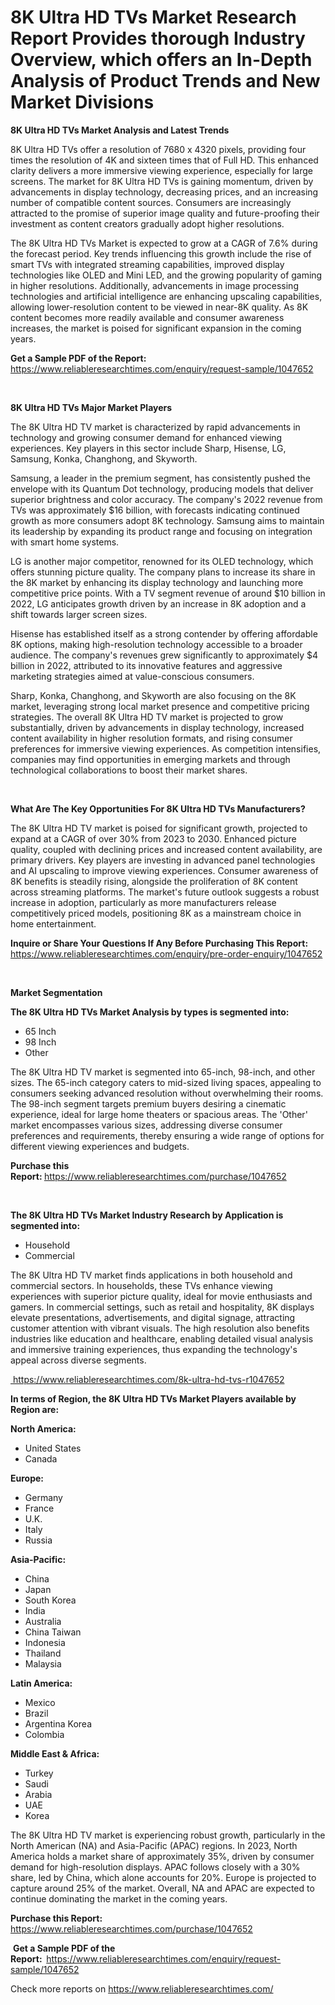 <p><h1>8K Ultra HD TVs Market Research Report Provides thorough Industry Overview, which offers an In-Depth Analysis of Product Trends and New Market Divisions</h1></p><p><strong>8K Ultra HD TVs Market Analysis and Latest Trends</strong></p>
<p><p>8K Ultra HD TVs offer a resolution of 7680 x 4320 pixels, providing four times the resolution of 4K and sixteen times that of Full HD. This enhanced clarity delivers a more immersive viewing experience, especially for large screens. The market for 8K Ultra HD TVs is gaining momentum, driven by advancements in display technology, decreasing prices, and an increasing number of compatible content sources. Consumers are increasingly attracted to the promise of superior image quality and future-proofing their investment as content creators gradually adopt higher resolutions.</p><p>The 8K Ultra HD TVs Market is expected to grow at a CAGR of 7.6% during the forecast period. Key trends influencing this growth include the rise of smart TVs with integrated streaming capabilities, improved display technologies like OLED and Mini LED, and the growing popularity of gaming in higher resolutions. Additionally, advancements in image processing technologies and artificial intelligence are enhancing upscaling capabilities, allowing lower-resolution content to be viewed in near-8K quality. As 8K content becomes more readily available and consumer awareness increases, the market is poised for significant expansion in the coming years.</p></p>
<p><strong>Get a Sample PDF of the Report:&nbsp;</strong> <a href="https://www.reliableresearchtimes.com/enquiry/request-sample/1047652?utm_campaign=3355&utm_medium=2&utm_source=Github&utm_content=ia&utm_term=04042025&utm_id=8k-ultra-hd-tvs">https://www.reliableresearchtimes.com/enquiry/request-sample/1047652</a></p>
<p>&nbsp;</p>
<p><strong>8K Ultra HD TVs Major Market Players</strong></p>
<p><p>The 8K Ultra HD TV market is characterized by rapid advancements in technology and growing consumer demand for enhanced viewing experiences. Key players in this sector include Sharp, Hisense, LG, Samsung, Konka, Changhong, and Skyworth.</p><p>Samsung, a leader in the premium segment, has consistently pushed the envelope with its Quantum Dot technology, producing models that deliver superior brightness and color accuracy. The company's 2022 revenue from TVs was approximately $16 billion, with forecasts indicating continued growth as more consumers adopt 8K technology. Samsung aims to maintain its leadership by expanding its product range and focusing on integration with smart home systems.</p><p>LG is another major competitor, renowned for its OLED technology, which offers stunning picture quality. The company plans to increase its share in the 8K market by enhancing its display technology and launching more competitive price points. With a TV segment revenue of around $10 billion in 2022, LG anticipates growth driven by an increase in 8K adoption and a shift towards larger screen sizes.</p><p>Hisense has established itself as a strong contender by offering affordable 8K options, making high-resolution technology accessible to a broader audience. The company's revenues grew significantly to approximately $4 billion in 2022, attributed to its innovative features and aggressive marketing strategies aimed at value-conscious consumers.</p><p>Sharp, Konka, Changhong, and Skyworth are also focusing on the 8K market, leveraging strong local market presence and competitive pricing strategies. The overall 8K Ultra HD TV market is projected to grow substantially, driven by advancements in display technology, increased content availability in higher resolution formats, and rising consumer preferences for immersive viewing experiences. As competition intensifies, companies may find opportunities in emerging markets and through technological collaborations to boost their market shares.</p></p>
<p>&nbsp;</p>
<p><strong>What Are The Key Opportunities For 8K Ultra HD TVs Manufacturers?</strong></p>
<p><p>The 8K Ultra HD TV market is poised for significant growth, projected to expand at a CAGR of over 30% from 2023 to 2030. Enhanced picture quality, coupled with declining prices and increased content availability, are primary drivers. Key players are investing in advanced panel technologies and AI upscaling to improve viewing experiences. Consumer awareness of 8K benefits is steadily rising, alongside the proliferation of 8K content across streaming platforms. The market's future outlook suggests a robust increase in adoption, particularly as more manufacturers release competitively priced models, positioning 8K as a mainstream choice in home entertainment.</p></p>
<p><strong>Inquire or Share Your Questions If Any Before Purchasing This Report:</strong> <a href="https://www.reliableresearchtimes.com/enquiry/pre-order-enquiry/1047652?utm_campaign=3355&utm_medium=2&utm_source=Github&utm_content=ia&utm_term=04042025&utm_id=8k-ultra-hd-tvs">https://www.reliableresearchtimes.com/enquiry/pre-order-enquiry/1047652</a></p>
<p>&nbsp;</p>
<p><strong>Market Segmentation</strong></p>
<p><strong>The 8K Ultra HD TVs Market Analysis by types is segmented into:</strong></p>
<p><ul><li>65 Inch</li><li>98 Inch</li><li>Other</li></ul></p>
<p><p>The 8K Ultra HD TV market is segmented into 65-inch, 98-inch, and other sizes. The 65-inch category caters to mid-sized living spaces, appealing to consumers seeking advanced resolution without overwhelming their rooms. The 98-inch segment targets premium buyers desiring a cinematic experience, ideal for large home theaters or spacious areas. The 'Other' market encompasses various sizes, addressing diverse consumer preferences and requirements, thereby ensuring a wide range of options for different viewing experiences and budgets.</p></p>
<p><strong>Purchase this Report:&nbsp;</strong><a href="https://www.reliableresearchtimes.com/purchase/1047652?utm_campaign=3355&utm_medium=2&utm_source=Github&utm_content=ia&utm_term=04042025&utm_id=8k-ultra-hd-tvs">https://www.reliableresearchtimes.com/purchase/1047652</a></p>
<p>&nbsp;</p>
<p><strong>The 8K Ultra HD TVs Market Industry Research by Application is segmented into:</strong></p>
<p><ul><li>Household</li><li>Commercial</li></ul></p>
<p><p>The 8K Ultra HD TV market finds applications in both household and commercial sectors. In households, these TVs enhance viewing experiences with superior picture quality, ideal for movie enthusiasts and gamers. In commercial settings, such as retail and hospitality, 8K displays elevate presentations, advertisements, and digital signage, attracting customer attention with vibrant visuals. The high resolution also benefits industries like education and healthcare, enabling detailed visual analysis and immersive training experiences, thus expanding the technology's appeal across diverse segments.</p></p>
<p><a href="https://www.reliableresearchtimes.com/8k-ultra-hd-tvs-r1047652?utm_campaign=3355&utm_medium=2&utm_source=Github&utm_content=ia&utm_term=04042025&utm_id=8k-ultra-hd-tvs">&nbsp;https://www.reliableresearchtimes.com/8k-ultra-hd-tvs-r1047652</a></p>
<p><strong>In terms of Region, the 8K Ultra HD TVs Market Players available by Region are:</strong></p>
<p>
    <p> <strong> North America: </strong>
        <ul>
            <li>United States</li>
            <li>Canada</li>
        </ul>
        </p> 
    <p> <strong> Europe: </strong>
        <ul>
            <li>Germany</li>
            <li>France</li>
            <li>U.K.</li>
            <li>Italy</li>
            <li>Russia</li>
        </ul>
        </p> 
    <p> <strong> Asia-Pacific: </strong>
        <ul>
            <li>China</li>
            <li>Japan</li>
            <li>South Korea</li>
            <li>India</li>
            <li>Australia</li>
            <li>China Taiwan</li>
            <li>Indonesia</li>
            <li>Thailand</li>
            <li>Malaysia</li>
        </ul>
        </p> 
    <p> <strong> Latin America: </strong>
        <ul>
            <li>Mexico</li>
            <li>Brazil</li>
            <li>Argentina Korea</li>
            <li>Colombia</li>
        </ul>
        </p> 
    <p> <strong> Middle East & Africa: </strong>
        <ul>
            <li>Turkey</li>
            <li>Saudi</li>
            <li>Arabia</li>
            <li>UAE</li>
            <li>Korea</li>
        </ul>
    </p>
    </p>
<p><p>The 8K Ultra HD TV market is experiencing robust growth, particularly in the North American (NA) and Asia-Pacific (APAC) regions. In 2023, North America holds a market share of approximately 35%, driven by consumer demand for high-resolution displays. APAC follows closely with a 30% share, led by China, which alone accounts for 20%. Europe is projected to capture around 25% of the market. Overall, NA and APAC are expected to continue dominating the market in the coming years.</p></p>
<p><strong>Purchase this Report: </strong><a href="https://www.reliableresearchtimes.com/purchase/1047652?utm_campaign=3355&utm_medium=2&utm_source=Github&utm_content=ia&utm_term=04042025&utm_id=8k-ultra-hd-tvs">https://www.reliableresearchtimes.com/purchase/1047652</a></p>
<p>&nbsp;<strong>Get a Sample PDF of the Report:&nbsp;&nbsp;</strong><a href="https://www.reliableresearchtimes.com/enquiry/request-sample/1047652?utm_campaign=3355&utm_medium=2&utm_source=Github&utm_content=ia&utm_term=04042025&utm_id=8k-ultra-hd-tvs">https://www.reliableresearchtimes.com/enquiry/request-sample/1047652</a></p>
<p><strong></strong></p>
<p>Check more reports on <a href="https://www.reliableresearchtimes.com/?utm_campaign=3355&utm_medium=2&utm_source=Github&utm_content=ia&utm_term=04042025&utm_id=8k-ultra-hd-tvs">https://www.reliableresearchtimes.com/</a></p>